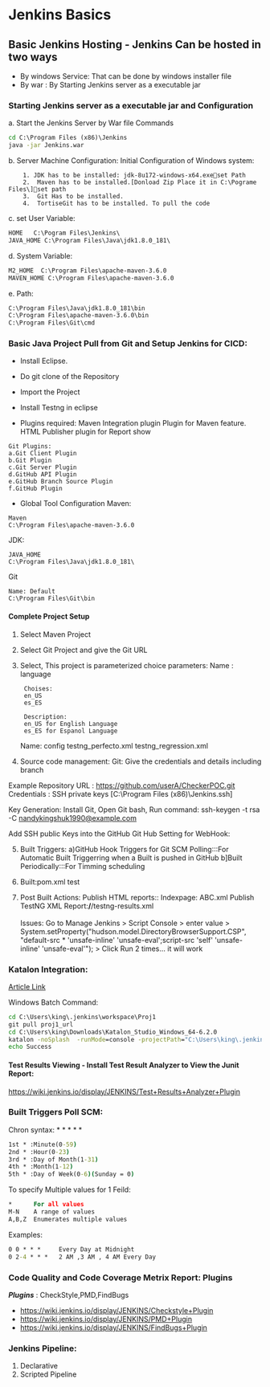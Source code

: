 # Jenkins Basics

## Basic Jenkins Hosting - Jenkins Can be hosted in two ways 

* By windows Service: That can be done by windows installer file
* By war : By Starting Jenkins server as a executable jar

### Starting Jenkins server as a executable jar and Configuration
a. Start the Jenkins Server by War file Commands
```cmd
cd C:\Program Files (x86)\Jenkins
java -jar Jenkins.war
```

b. Server Machine Configuration:
Initial Configuration of Windows system:
```
	1. JDK has to be installed: jdk-8u172-windows-x64.exeset Path
	2.  Maven has to be installed.[Donload Zip Place it in C:\Pograme Files\]set path
	3.  Git Has to be installed.
	4.  TortiseGit has to be installed. To pull the code
```
c. set User Variable:
```cmd
HOME   C:\Pogram Files\Jenkins\
JAVA_HOME C:\Program Files\Java\jdk1.8.0_181\
```

d. System Variable:
```cmd
M2_HOME  C:\Program Files\apache-maven-3.6.0
MAVEN_HOME C:\Program Files\apache-maven-3.6.0
```
e. Path:
```cmd
C:\Program Files\Java\jdk1.8.0_181\bin
C:\Program Files\apache-maven-3.6.0\bin
C:\Program Files\Git\cmd
```
### Basic Java Project Pull from Git and Setup Jenkins for CICD:

* Install Eclipse.
* Do git clone of the Repository
* Import the Project
* Install Testng in eclipse

* Plugins required:
Maven Integration plugin Plugin for Maven feature.
HTML Publisher plugin for Report show
```
Git Plugins:   
a.Git Client Plugin
b.Git Plugin
c.Git Server Plugin
d.GitHub API Plugin
e.GitHub Branch Source Plugin
f.GitHub Plugin
````
      
* Global Tool Configuration
Maven:
```
Maven
C:\Program Files\apache-maven-3.6.0
```
JDK:
```
JAVA_HOME
C:\Program Files\Java\jdk1.8.0_181\
```
Git
```
Name: Default
C:\Program Files\Git\bin
```

#### Complete Project Setup
1. Select Maven Project
2. Select Git Project and give the Git URL
3. Select, This project is parameterized
     choice parameters:
	Name : 
		language

		Choises:
		en_US
		es_ES

		Description: 
		en_US for English Language
		es_ES for Espanol Language
		
	Name: config
		testng_perfecto.xml
		testng_regression.xml
4. Source code management:
Git: Give the credentials and details including branch

Example
Repository URL  : https://github.com/userA/CheckerPOC.git
Credentials : SSH private keys  [C:\Program Files (x86)\Jenkins\.ssh]

Key Generation:
Install Git,
Open Git bash,
Run command: ssh-keygen -t rsa -C nandykingshuk1990@example.com

Add SSH public Keys into the GitHub
Git Hub Setting for WebHook:

5. Built Triggers:
	a)GitHub Hook Triggers for Git SCM Polling:::For Automatic Built Triggerring when a Built is pushed in GitHub
	b]Built Periodically:::For Timming scheduling

6. Built:pom.xml
	test
	
7. Post Built Actions:
Publish HTML reports::
		Indexpage: ABC.xml
Publish TestNG XML Report:**/**/testng-results.xml
<br/><br/>
Issues:
Go to Manage Jenkins > Script Console > enter value > System.setProperty("hudson.model.DirectoryBrowserSupport.CSP", "default-src * 'unsafe-inline' 'unsafe-eval';script-src 'self' 'unsafe-inline' 'unsafe-eval'"); > Click Run 2 times... it will work

### Katalon Integration:
[Article Link](https://dzone.com/articles/how-to-setup-the-integration-with-jenkins-and-other)

Windows Batch Command:
```cmd
cd C:\Users\king\.jenkins\workspace\Proj1
git pull proj1_url
cd C:\Users\king\Downloads\Katalon_Studio_Windows_64-6.2.0
katalon -noSplash  -runMode=console -projectPath="C:\Users\king\.jenkins\workspace\Proj1\abc_name.prj" -retry=0 -testSuitePath="Test Suites/%TestSuite_name%" -executionProfile="%Execution_Profile%" -browserType="%Browser%" -reportFolder="Reports\Details" -reportFileName="report" -apiKey=******************
echo Success
```

#### Test Results Viewing - Install Test Result Analyzer to View the Junit Report:
https://wiki.jenkins.io/display/JENKINS/Test+Results+Analyzer+Plugin


### Built Triggers Poll SCM:

Chron syntax: * * * * *
```cmd
1st * :Minute(0-59)
2nd * :Hour(0-23)
3rd * :Day of Month(1-31)
4th * :Month(1-12)
5th * :Day of Week(0-6)(Sunday = 0)
```
To specify Multiple values for 1 Feild:
```cmd
*      For all values
M-N    A range of values
A,B,Z  Enumerates multiple values
```

Examples:
```cmd
0 0 * * *     Every Day at Midnight
0 2-4 * * *   2 AM ,3 AM , 4 AM Every Day
```

### Code Quality and Code Coverage Metrix Report: Plugins
***Plugins***  : CheckStyle,PMD,FindBugs

* https://wiki.jenkins.io/display/JENKINS/Checkstyle+Plugin
* https://wiki.jenkins.io/display/JENKINS/PMD+Plugin
* https://wiki.jenkins.io/display/JENKINS/FindBugs+Plugin

### Jenkins Pipeline:
1. Declarative
2. Scripted Pipeline

